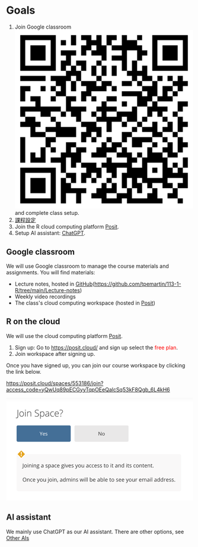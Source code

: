# Goals

1. Join Google classroom
![](../img/2024-09-13-06-49-53.png)
 and complete class setup. 
2. [課程設定](https://classroom.google.com/c/NzExNTg4NDAwNDY3/m/NzA5NzkxMDQ2NjE2/details)
2. Join the R cloud computing platform [Posit](https://posit.cloud).
3. Setup AI assistant: [ChatGPT](https://chatgpt.com/).

## Google classroom

We will use Google classroom to manage the course materials and assignments. You will find materials:

- Lecture notes, hosted in [GitHub]([https://github.com)(https://github.com/tpemartin/113-1-R/tree/main/Lecture-notes)
- Weekly video recordings
- The class's cloud computing workspace (hosted in [Posit](https://posit.cloud/))

## R on the cloud

We will use the cloud computing platform [Posit](https://posit.cloud/).

1. Sign up: Go to <https://posit.cloud/> and sign up select the <span style="color:red">free plan</span>.
2. Join workspace after signing up.

Once you have signed up, you can join our course workspace by clicking the link below.

<https://posit.cloud/spaces/553186/join?access_code=yQwUq89pECGyyTqpOEeQalcSq53kF8Qgb_6L4kH6>

![](../img/2024-02-29-17-30-37.png)

## AI assistant

We mainly use ChatGPT as our AI assistant. There are other options, see [Other AIs](https://classroom.google.com/c/NzExNTg4NDAwNDY3/m/NzEyNzM2ODc1NTQ3/details)
